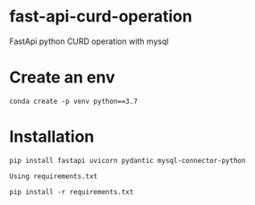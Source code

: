 # fast-api-curd-operation
FastApi python CURD operation with mysql

# Create an env
    conda create -p venv python==3.7
# Installation
    pip install fastapi uvicorn pydantic mysql-connector-python

    Using requirements.txt

    pip install -r requirements.txt
